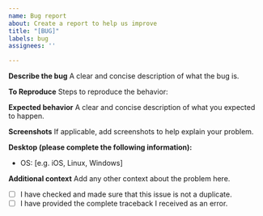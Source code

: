 ```yaml
---
name: Bug report
about: Create a report to help us improve
title: "[BUG]"
labels: bug
assignees: ''

---
```


**Describe the bug**
A clear and concise description of what the bug is.

**To Reproduce**
Steps to reproduce the behavior:

**Expected behavior**
A clear and concise description of what you expected to happen.

**Screenshots**
If applicable, add screenshots to help explain your problem.

**Desktop (please complete the following information):**
 - OS: [e.g. iOS, Linux, Windows]


**Additional context**
Add any other context about the problem here.


- [ ] I have checked and made sure that this issue is not a duplicate. 
- [ ] I have provided the complete traceback I received as an error.
